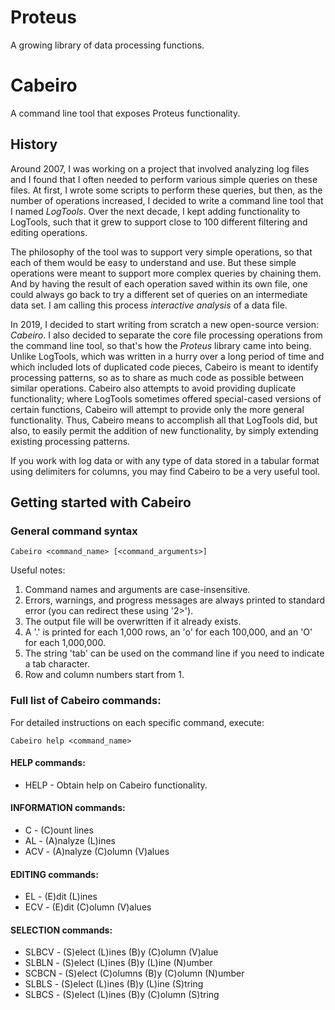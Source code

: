 # Proteus
A growing library of data processing functions.

# Cabeiro
A command line tool that exposes Proteus functionality.

## History

Around 2007, I was working on a project that involved analyzing log files and I found that I often needed to perform various simple queries on these files.
At first, I wrote some scripts to perform these queries, but then, as the number of operations increased, I decided to write a command line tool that I named *LogTools*.
Over the next decade, I kept adding functionality to LogTools, such that it grew to support close to 100 different filtering and editing operations.

The philosophy of the tool was to support very simple operations, so that each of them would be easy to understand and use.
But these simple operations were meant to support more complex queries by chaining them.
And by having the result of each operation saved within its own file, one could always go back to try a different set of queries on an intermediate data set.
I am calling this process *interactive analysis* of a data file.

In 2019, I decided to start writing from scratch a new open-source version: *Cabeiro*.
I also decided to separate the core file processing operations from the command line tool, so that's how the *Proteus* library came into being.
Unlike LogTools, which was written in a hurry over a long period of time and which included lots of duplicated code pieces, Cabeiro is meant to identify processing patterns, so as to share as much code as possible between similar operations.
Cabeiro also attempts to avoid providing duplicate functionality; where LogTools sometimes offered special-cased versions of certain functions, Cabeiro will attempt to provide only the more general functionality.
Thus, Cabeiro means to accomplish all that LogTools did, but also, to easily permit the addition of new functionality, by simply extending existing processing patterns.

If you work with log data or with any type of data stored in a tabular format using delimiters for columns, you may find Cabeiro to be a very useful tool.

## Getting started with Cabeiro

### General command syntax

```Cabeiro <command_name> [<command_arguments>]```

Useful notes:

 1. Command names and arguments are case-insensitive.
 2. Errors, warnings, and progress messages are always printed to standard error (you can redirect these using '2>').
 3. The output file will be overwritten if it already exists.
 4. A '.' is printed for each 1,000 rows, an 'o' for each 100,000, and an 'O' for each 1,000,000.
 5. The string 'tab' can be used on the command line if you need to indicate a tab character.
 6. Row and column numbers start from 1.

### Full list of Cabeiro commands:

For detailed instructions on each specific command, execute:

```Cabeiro help <command_name>```

#### HELP commands:

* HELP - Obtain help on Cabeiro functionality.

#### INFORMATION commands:

* C - (C)ount lines
* AL - (A)nalyze (L)ines
* ACV - (A)nalyze (C)olumn (V)alues

#### EDITING commands:

* EL - (E)dit (L)ines
* ECV - (E)dit (C)olumn (V)alues

#### SELECTION commands:

* SLBCV - (S)elect (L)ines (B)y (C)olumn (V)alue
* SLBLN - (S)elect (L)ines (B)y (L)ine (N)umber
* SCBCN - (S)elect (C)olumns (B)y (C)olumn (N)umber
* SLBLS - (S)elect (L)ines (B)y (L)ine (S)tring
* SLBCS - (S)elect (L)ines (B)y (C)olumn (S)tring
